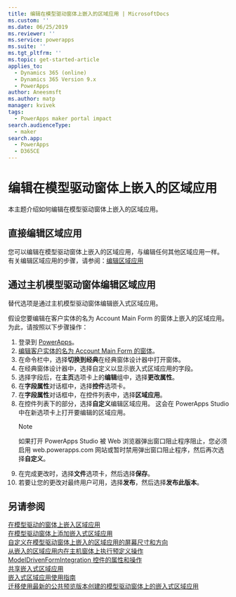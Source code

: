 ```yaml
---
title: 编辑在模型驱动窗体上嵌入的区域应用 | MicrosoftDocs
ms.custom: ''
ms.date: 06/25/2019
ms.reviewer: ''
ms.service: powerapps
ms.suite: ''
ms.tgt_pltfrm: ''
ms.topic: get-started-article
applies_to:
  - Dynamics 365 (online)
  - Dynamics 365 Version 9.x
  - PowerApps
author: Aneesmsft
ms.author: matp
manager: kvivek
tags:
  - PowerApps maker portal impact
search.audienceType:
  - maker
search.app:
  - PowerApps
  - D365CE
---
```


# <a name="edit-a-canvas-app-embedded-on-a-model-driven-form"></a>编辑在模型驱动窗体上嵌入的区域应用
本主题介绍如何编辑在模型驱动窗体上嵌入的区域应用。

## <a name="edit-the-canvas-app-directly"></a>直接编辑区域应用
您可以编辑在模型驱动窗体上嵌入的区域应用，与编辑任何其他区域应用一样。 有关编辑区域应用的步骤，请参阅：[编辑区域应用](../canvas-apps/edit-app.md)

## <a name="edit-the-canvas-app-via-the-host-model-driven-form"></a>通过主机模型驱动窗体编辑区域应用
替代选项是通过主机模型驱动窗体编辑嵌入式区域应用。

假设您要编辑在客户实体的名为 Account Main Form 的窗体上嵌入的区域应用。 为此，请按照以下步骤操作： 

1.  登录到 [PowerApps](https://web.powerapps.com/?utm_source=padocs&utm_medium=linkinadoc&utm_campaign=referralsfromdoc)。
2.  [编辑客户实体的名为 Account Main Form 的窗体](create-and-edit-forms.md)。 
3.  在命令栏中，选择**切换到经典**在经典窗体设计器中打开窗体。
4.  在经典窗体设计器中，选择自定义以显示嵌入式区域应用的字段。
5.  选择字段后，在**主页**选项卡上的**编辑**组中，选择**更改属性**。
6.  在**字段属性**对话框中，选择**控件**选项卡。
7.  在**字段属性**对话框中，在控件列表中，选择**区域应用**。
8.  在控件列表下的部分，选择**自定义**编辑区域应用。 这会在 PowerApps Studio 中在新选项卡上打开要编辑的区域应用。
       > [!NOTE]
       > 如果打开 PowerApps Studio 被 Web 浏览器弹出窗口阻止程序阻止，您必须启用 web.powerapps.com 网站或暂时禁用弹出窗口阻止程序，然后再次选择**自定义**。
9. 在完成更改时，选择**文件**选项卡，然后选择**保存**。
10. 若要让您的更改对最终用户可用，选择**发布**，然后选择**发布此版本**。

## <a name="see-also"></a>另请参阅
[在模型驱动的窗体上嵌入区域应用](embed-canvas-app-in-form.md) <br />
[在模型驱动窗体上添加嵌入式区域应用](embedded-canvas-app-add-classic-designer.md) <br />
[自定义在模型驱动窗体上嵌入的区域应用的屏幕尺寸和方向](embedded-canvas-app-customize-screen.md) <br />
[从嵌入的区域应用内在主机窗体上执行预定义操作](embedded-canvas-app-actions.md) <br />
[ModelDrivenFormIntegration 控件的属性和操作](embedded-canvas-app-properties-actions.md) <br />
[共享嵌入式区域应用](share-embedded-canvas-app.md) <br />
[嵌入式区域应用使用指南](embedded-canvas-app-guidelines.md) <br />
[迁移使用最新的公共预览版本创建的模型驱动窗体上的嵌入式区域应用](embedded-canvas-app-migrate-from-preview.md) <br />
